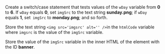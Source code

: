 Create a switch/case statement that tests values of the `wDay` variable from **0** to **6**. If `wDay` equals **0**, set `imgSrc` to the text string **sunday.png**; if `wDay` equals **1**, set` imgSrc` to **monday.png**; and so forth.

Store the text string `<img src='imgsrc' alt='' />`in the `htmlCode` variable where `imgsrc` is the value of the `imgSrc` variable.

Store the value of the `imgSrc` variable in the inner HTML of the element with the ID **banner**.
